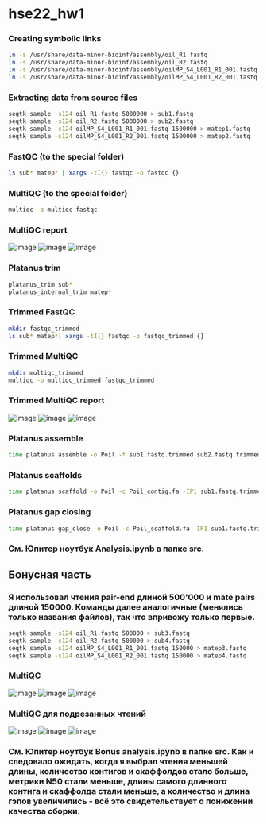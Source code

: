 # hse22_hw1

### Creating symbolic links

```bash
ln -s /usr/share/data-minor-bioinf/assembly/oil_R1.fastq
ln -s /usr/share/data-minor-bioinf/assembly/oil_R2.fastq
ln -s /usr/share/data-minor-bioinf/assembly/oilMP_S4_L001_R1_001.fastq
ln -s /usr/share/data-minor-bioinf/assembly/oilMP_S4_L001_R2_001.fastq
```

### Extracting data from source files

```bash
seqtk sample -s124 oil_R1.fastq 5000000 > sub1.fastq
seqtk sample -s124 oil_R2.fastq 5000000 > sub2.fastq
seqtk sample -s124 oilMP_S4_L001_R1_001.fastq 1500000 > matep1.fastq
seqtk sample -s124 oilMP_S4_L001_R2_001.fastq 1500000 > matep2.fastq
```

### FastQC (to the special folder)
```bash
ls sub* matep* | xargs -tI{} fastqc -o fastqc {}
```

### MultiQC (to the special folder)
```bash
multiqc -o multiqc fastqc
```

### MultiQC report
![image](https://user-images.githubusercontent.com/71763293/193472430-704bd9ac-a932-4819-b388-8dd5cd0fb620.png)
![image](https://user-images.githubusercontent.com/71763293/193472515-662bfe96-7643-4870-85f6-dc14ae100ecc.png)
![image](https://user-images.githubusercontent.com/71763293/193472527-39b09e54-fd99-43a4-9a3a-3be99f6077d7.png)

### Platanus trim
```bash
platanus_trim sub*
platanus_internal_trim matep*
```

### Trimmed FastQC
```bash
mkdir fastqc_trimmed
ls sub* matep*| xargs -tI{} fastqc -o fastqc_trimmed {}
```

### Trimmed MultiQC
```bash
mkdir multiqc_trimmed
multiqc -o multiqc_trimmed fastqc_trimmed
```

### Trimmed MultiQC report
![image](https://user-images.githubusercontent.com/71763293/193473296-bc451ef7-c9a8-47c4-9fce-45c26f0509cc.png)
![image](https://user-images.githubusercontent.com/71763293/193473306-8775a984-578f-4ef3-a642-3244112e6c6d.png)
![image](https://user-images.githubusercontent.com/71763293/193473314-708ccdd2-9d86-424b-97fd-7e52333bf9e0.png)

### Platanus assemble
```bash
time platanus assemble -o Poil -f sub1.fastq.trimmed sub2.fastq.trimmed 2> assemble.log
```

### Platanus scaffolds
```bash
time platanus scaffold -o Poil -c Poil_contig.fa -IP1 sub1.fastq.trimmed sub2.fastq.trimmed -OP2 matep1.fastq.int_trimmed matep2.fastq.int_trimmed 2> scaffold.log
```

### Platanus gap closing
```bash
time platanus gap_close -o Poil -c Poil_scaffold.fa -IP1 sub1.fastq.trimmed sub2.fastq.trimmed -OP2 matep1.fastq.int_trimmed matep2.fastq.int_trimmed 2> gapclose.log
```

### См. Юпитер ноутбук Analysis.ipynb в папке src.

## Бонусная часть
### Я использовал чтения pair-end длиной 500'000 и mate pairs длиной 150000. Команды далее аналогичные (менялись только названия файлов), так что впривожу только первые.

```bash
seqtk sample -s124 oil_R1.fastq 500000 > sub3.fastq
seqtk sample -s124 oil_R2.fastq 500000 > sub4.fastq
seqtk sample -s124 oilMP_S4_L001_R1_001.fastq 150000 > matep3.fastq
seqtk sample -s124 oilMP_S4_L001_R2_001.fastq 150000 > matep4.fastq
 ```
 
 ### MultiQC
![image](https://user-images.githubusercontent.com/71763293/193901637-33f74d12-0459-4654-85ff-c7362641d4e9.png)
![image](https://user-images.githubusercontent.com/71763293/193901720-a4a3294e-3165-477c-b093-a9af1eb2b84d.png)
![image](https://user-images.githubusercontent.com/71763293/193901774-1d3d2d40-c66d-474b-aa9c-d9dbe76ba1b4.png)

### MultiQC для подрезанных чтений
![image](https://user-images.githubusercontent.com/71763293/193901973-e1c439d2-dce4-437d-89af-2c96322e670a.png)
![image](https://user-images.githubusercontent.com/71763293/193902016-371d08bd-bfaa-4f81-a6ee-57e834ba8d2e.png)
![image](https://user-images.githubusercontent.com/71763293/193902073-196cab83-01e2-47cf-a9bf-5ea242852d78.png)

### См. Юпитер ноутбук Bonus analysis.ipynb в папке src. Как и следовало ожидать, когда я выбрал чтения меньшей длины, количество контигов и скаффолдов стало больше, метрики N50 стали меньше, длины самого длинного контига и скаффолда стали меньше, а количество и длина гэпов увеличились - всё это свидетельствует о понижении качества сборки.
